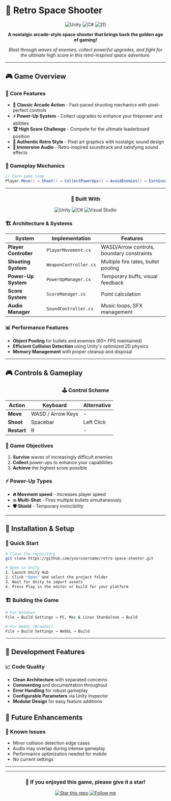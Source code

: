 # 🚀 Retro Space Shooter

<div align="center">

![Unity](https://img.shields.io/badge/Unity-100000?style=for-the-badge&logo=unity&logoColor=white)
![C#](https://img.shields.io/badge/C%23-239120?style=for-the-badge&logo=c-sharp&logoColor=white)
![2D](https://img.shields.io/badge/2D%20Game-FF6B6B?style=for-the-badge&logo=gamemaker&logoColor=white)

**A nostalgic arcade-style space shooter that brings back the golden age of gaming!**

*Blast through waves of enemies, collect powerful upgrades, and fight for the ultimate high score in this retro-inspired space adventure.*

</div>

---

## 🎮 Game Overview

### 🌟 Core Features
- **🎯 Classic Arcade Action** - Fast-paced shooting mechanics with pixel-perfect controls 
- **⚡ Power-Up System** - Collect upgrades to enhance your firepower and abilities
- **🏆 High Score Challenge** - Compete for the ultimate leaderboard position
- **🎨 Authentic Retro Style** - Pixel art graphics with nostalgic sound design
- **🎵 Immersive Audio** - Retro-inspired soundtrack and satisfying sound effects

### 🎲 Gameplay Mechanics
```csharp
// Core game loop
Player.Move() → Shoot() → CollectPowerUps() → AvoidEnemies() → EarnScore()
```


</div>

---


<div align="center">

### 🔧 Built With
![Unity](https://img.shields.io/badge/Unity%202022.3-000000?style=flat-square&logo=unity&logoColor=white)
![C#](https://img.shields.io/badge/C%23%2010.0-239120?style=flat-square&logo=c-sharp&logoColor=white)
![Visual Studio](https://img.shields.io/badge/Visual%20Studio-5C2D91?style=flat-square&logo=visual-studio&logoColor=white)

</div>

### 🏗️ Architecture & Systems

| System | Implementation | Features |
|--------|---------------|----------|
| **Player Controller** | `PlayerMovement.cs` | WASD/Arrow controls, boundary constraints |
| **Shooting System** | `WeaponController.cs` | Multiple fire rates, bullet pooling |
| **Power-Up System** | `PowerUpManager.cs` | Temporary buffs, visual feedback |
| **Score System** | `ScoreManager.cs` | Point calculation |
| **Audio Manager** | `SoundController.cs` | Music loops, SFX management |

### 📊 Performance Features
- **Object Pooling** for bullets and enemies (60+ FPS maintained)
- **Efficient Collision Detection** using Unity's optimized 2D physics
- **Memory Management** with proper cleanup and disposal

---

## 🎮 Controls & Gameplay

<div align="center">

### 🕹️ Control Scheme
| Action | Keyboard | Alternative |
|--------|----------|-------------|
| **Move** | WASD / Arrow Keys | - |
| **Shoot** | Spacebar | Left Click |
| **Restart** | R | - |

</div>

### 🎯 Game Objectives
1. **Survive** waves of increasingly difficult enemies
2. **Collect** power-ups to enhance your capabilities  
3. **Achieve** the highest score possible

### ⚡ Power-Up Types
- **🔥 Movment speed** - Increases player speed
- **💥 Multi-Shot** - Fires multiple bullets simultaneously  
- **🛡️ Shield** - Temporary invincibility

---

## 🚀 Installation & Setup

### 🔽 Quick Start
```bash
# Clone the repository
git clone https://github.com/yourusername/retro-space-shooter.git

# Open in Unity
1. Launch Unity Hub
2. Click "Open" and select the project folder
3. Wait for Unity to import assets
4. Press Play in the editor or build for your platform
```

### 🏗️ Building the Game
```bash
# For Windows
File → Build Settings → PC, Mac & Linux Standalone → Build

# For WebGL (Browser)
File → Build Settings → WebGL → Build
```

---

## 🧪 Development Features

### 📈 Code Quality
- **Clean Architecture** with separated concerns
- **Commenting** and documentation throughout
- **Error Handling** for robust gameplay
- **Configurable Parameters** via Unity Inspector
- **Modular Design** for easy feature additions



## 🎯 Future Enhancements


### 🐛 Known Issues
- Minor collision detection edge cases
- Audio may overlap during intense gameplay
- Performance optimization needed for mobile
- No current settings 
---



---

<div align="center">

### 🌟 If you enjoyed this game, please give it a star!


[![Star this repo](https://img.shields.io/github/stars/yourusername/retro-space-shooter?style=social)](https://github.com/yourusername/retro-space-shooter)
[![Follow me](https://img.shields.io/github/followers/yourusername?style=social)](https://github.com/yourusername)

</div>

